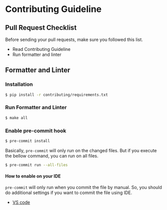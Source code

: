 # Contributing Guideline

## Pull Request Checklist

Before sending your pull requests, make sure you followed this list.

- Read Contributing Guideline
- Run formatter and linter

## Formatter and Linter

### Installation

```bash
$ pip install -r contributing/requirements.txt
```

### Run Formatter and Linter

```bash
$ make all
```

### Enable pre-commit hook

```bash
$ pre-commit install
```

Basically, `pre-commit` will only run on the changed files.
But if you execute the bellow command, you can run on all files.

```bash
$ pre-commit run --all-files
```

#### How to enable on your IDE

`pre-commit` will only run when you commit the file by manual.
So, you should do additional settings if you want to commit the file using IDE.

* [VS code](https://marketplace.visualstudio.com/items?itemName=MarkLarah.pre-commit-vscode)

